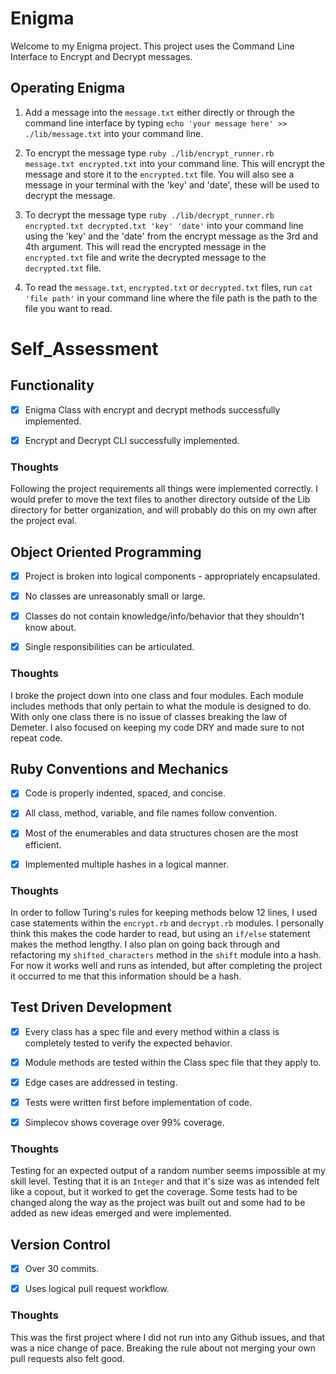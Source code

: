 # Enigma

Welcome to my Enigma project. This project uses the Command Line Interface to Encrypt and Decrypt messages.


## Operating Enigma

1. Add a message into the `message.txt` either directly or through the command line interface by typing `echo 'your message here' >> ./lib/message.txt` into your command line.

2. To encrypt the message type `ruby ./lib/encrypt_runner.rb message.txt encrypted.txt` into your command line. This will encrypt the message and store it to the `encrypted.txt` file. You will also see a message in your terminal with the 'key' and 'date', these will be used to decrypt the message.

3. To decrypt the message type `ruby ./lib/decrypt_runner.rb encrypted.txt decrypted.txt 'key' 'date'` into your command line using the 'key' and the 'date' from the encrypt message as the 3rd and 4th argument. This will read the encrypted message in the `encrypted.txt` file and write the decrypted message to the `decrypted.txt` file.    

4. To read the `message.txt`, `encrypted.txt` or `decrypted.txt` files, run `cat 'file path'` in your command line where the file path is the path to the file you want to read.


# Self_Assessment

## Functionality

- [x] Enigma Class with encrypt and decrypt methods successfully implemented.

- [x] Encrypt and Decrypt CLI successfully implemented.

### Thoughts

Following the project requirements all things were implemented correctly. I would prefer to move the text files to another directory outside of the Lib directory for better organization, and will probably do this on my own after the project eval.

## Object Oriented Programming

- [x] Project is broken into logical components - appropriately encapsulated.

- [x] No classes are unreasonably small or large.

- [x] Classes do not contain knowledge/info/behavior that they shouldn't know about.

- [x] Single responsibilities can be articulated.

### Thoughts

I broke the project down into one class and four modules. Each module includes methods that only pertain to what the module is designed to do. With only one class there is no issue of classes breaking the law of Demeter. I also focused on keeping my code DRY and made sure to not repeat code.

## Ruby Conventions and Mechanics

- [x] Code is properly indented, spaced, and concise.

- [x] All class, method, variable, and file names follow convention.

- [x] Most of the enumerables and data structures chosen are the most efficient.

- [x] Implemented multiple hashes in a logical manner.

### Thoughts

In order to follow Turing's rules for keeping methods below 12 lines, I used case statements within the `encrypt.rb` and `decrypt.rb` modules. I personally think this makes the code harder to read, but using an `if/else` statement makes the method lengthy. I also plan on going back through and refactoring my `shifted_characters` method in the `shift` module into a hash. For now it works well and runs as intended, but after completing the project it occurred to me that this information should be a hash.

## Test Driven Development

- [x] Every class has a spec file and every method within a class is completely tested to verify the expected behavior.

- [x] Module methods are tested within the Class spec file that they apply to.

- [x] Edge cases are addressed in testing.

- [x] Tests were written first before implementation of code.

- [x] Simplecov shows coverage over 99% coverage.

### Thoughts

Testing for an expected output of a random number seems impossible at my skill level. Testing that it is an `Integer` and that it's size was as intended felt like a copout, but it worked to get the coverage. Some tests had to be changed along the way as the project was built out and some had to be added as new ideas emerged and were implemented.

## Version Control
- [x] Over 30 commits.

- [x] Uses logical pull request workflow.

### Thoughts

This was the first project where I did not run into any Github issues, and that was a nice change of pace. Breaking the rule about not merging your own pull requests also felt good.
